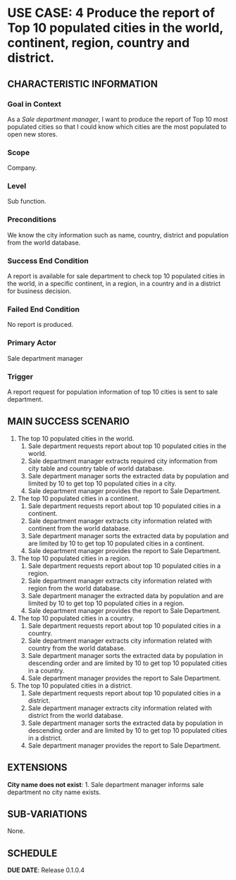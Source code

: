 # USE CASE: 4 Produce the report of Top 10 populated cities in the world, continent, region, country and district.

## CHARACTERISTIC INFORMATION

### Goal in Context

As a *Sale department manager*, I want to produce the report of Top 10 most populated cities so that I could know which cities are the most populated to open new stores. 
### Scope

Company.

### Level

Sub function.

### Preconditions

We know the city information such as name, country, district and population from the world database. 

### Success End Condition

A report is available for sale department to check top 10 populated cities in the world, in a specific continent, in a region, in a country and in a district for business decision.

### Failed End Condition

No report is produced.

### Primary Actor

Sale department manager

### Trigger

A report request for population information of top 10 cities is sent to sale department.

## MAIN SUCCESS SCENARIO

1. The top 10 populated cities in the world.
   1. Sale department requests report about top 10 populated cities in the world.
   2. Sale department manager extracts required city information from city table and country table of world database.
   3. Sale department manager sorts the extracted data by population and limited by 10 to get top 10 populated cities in a city.
   4. Sale department manager provides the report to Sale Department.
2. The top 10 populated cities in a continent.
   1. Sale department requests report about top 10 populated cities in a continent.
   2. Sale department manager extracts city information related with continent from the world database.
   3. Sale department manager sorts the extracted data by population and are limited by 10 to get top 10 populated cities in a continent.
   4. Sale department manager provides the report to Sale Department.
3. The top 10 populated cities in a region.
   1. Sale department requests report about top 10 populated cities in a region.
   2. Sale department manager extracts city information related with region from the world database.
   3. Sale department manager the extracted data by population and are limited by 10 to get top 10 populated cities in a region.
   4. Sale department manager provides the report to Sale Department.
4. The top 10 populated cities in a country.
   1. Sale department requests report about top 10 populated cities in a country.
   2. Sale department manager extracts city information related with country from the world database.
   3. Sale department manager sorts the extracted data by population in descending order and are limited by 10 to get top 10 populated cities in a country.
   4. Sale department manager provides the report to Sale Department.
5. The top 10 populated cities in a district.
   1. Sale department requests report about top 10 populated cities in a district.
   2. Sale department manager extracts city information related with district from the world database.
   3. Sale department manager sorts the extracted data by population in descending order and are limited by 10 to get top 10 populated cities in a district.
   4. Sale department manager provides the report to Sale Department.


## EXTENSIONS

**City name does not exist**:
    1. Sale department manager informs sale department no city name exists.

## SUB-VARIATIONS

None.

## SCHEDULE

**DUE DATE**: Release 0.1.0.4